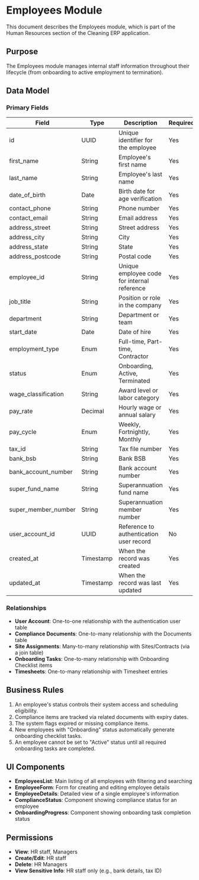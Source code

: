 # Employees Module

This document describes the Employees module, which is part of the Human Resources section of the Cleaning ERP application.

## Purpose

The Employees module manages internal staff information throughout their lifecycle (from onboarding to active employment to termination).

## Data Model

### Primary Fields

| Field               | Type      | Description                                 | Required |
| ------------------- | --------- | ------------------------------------------- | -------- |
| id                  | UUID      | Unique identifier for the employee          | Yes      |
| first_name          | String    | Employee's first name                       | Yes      |
| last_name           | String    | Employee's last name                        | Yes      |
| date_of_birth       | Date      | Birth date for age verification             | Yes      |
| contact_phone       | String    | Phone number                                | Yes      |
| contact_email       | String    | Email address                               | Yes      |
| address_street      | String    | Street address                              | Yes      |
| address_city        | String    | City                                        | Yes      |
| address_state       | String    | State                                       | Yes      |
| address_postcode    | String    | Postal code                                 | Yes      |
| employee_id         | String    | Unique employee code for internal reference | Yes      |
| job_title           | String    | Position or role in the company             | Yes      |
| department          | String    | Department or team                          | Yes      |
| start_date          | Date      | Date of hire                                | Yes      |
| employment_type     | Enum      | Full-time, Part-time, Contractor            | Yes      |
| status              | Enum      | Onboarding, Active, Terminated              | Yes      |
| wage_classification | String    | Award level or labor category               | Yes      |
| pay_rate            | Decimal   | Hourly wage or annual salary                | Yes      |
| pay_cycle           | Enum      | Weekly, Fortnightly, Monthly                | Yes      |
| tax_id              | String    | Tax file number                             | Yes      |
| bank_bsb            | String    | Bank BSB                                    | Yes      |
| bank_account_number | String    | Bank account number                         | Yes      |
| super_fund_name     | String    | Superannuation fund name                    | Yes      |
| super_member_number | String    | Superannuation member number                | Yes      |
| user_account_id     | UUID      | Reference to authentication user record     | No       |
| created_at          | Timestamp | When the record was created                 | Yes      |
| updated_at          | Timestamp | When the record was last updated            | Yes      |

### Relationships

- **User Account**: One-to-one relationship with the authentication user table
- **Compliance Documents**: One-to-many relationship with the Documents table
- **Site Assignments**: Many-to-many relationship with Sites/Contracts (via a join table)
- **Onboarding Tasks**: One-to-many relationship with Onboarding Checklist items
- **Timesheets**: One-to-many relationship with Timesheet entries

## Business Rules

1. An employee's status controls their system access and scheduling eligibility.
2. Compliance items are tracked via related documents with expiry dates.
3. The system flags expired or missing compliance items.
4. New employees with "Onboarding" status automatically generate onboarding checklist tasks.
5. An employee cannot be set to "Active" status until all required onboarding tasks are completed.

## UI Components

- **EmployeesList**: Main listing of all employees with filtering and searching
- **EmployeeForm**: Form for creating and editing employee details
- **EmployeeDetails**: Detailed view of a single employee's information
- **ComplianceStatus**: Component showing compliance status for an employee
- **OnboardingProgress**: Component showing onboarding task completion status

## Permissions

- **View**: HR staff, Managers
- **Create/Edit**: HR staff
- **Delete**: HR Managers
- **View Sensitive Info**: HR staff only (e.g., bank details, tax ID)
